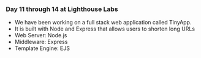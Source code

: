 ### Day 11 through 14 at Lighthouse Labs

* We have been working on a full stack web application called TinyApp. 
* It is built with Node and Express that allows users to shorten long URLs
* Web Server: Node.js
* Middleware: Express
* Template Engine: EJS